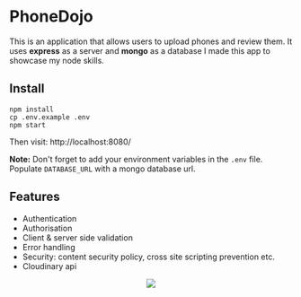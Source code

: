 # PhoneDojo

This is an application that allows users to upload phones and review them. It uses **express** as a server and **mongo** as a database I made this app to showcase my node skills. 

## Install
```
npm install
cp .env.example .env
npm start
```
Then visit: http://localhost:8080/

**Note:** Don't forget to add your environment variables in the ``.env`` file. Populate ``DATABASE_URL`` with a mongo database url.

## Features
- Authentication
- Authorisation
- Client & server side validation
- Error handling
- Security: content security policy, cross site scripting prevention etc.
- Cloudinary api


<p align="center">
  <kbd><img src="https://user-images.githubusercontent.com/72699320/215161822-da9b62f5-9190-4928-b2e8-2e6b6a0b69a3.png"></kbd>
</p>

